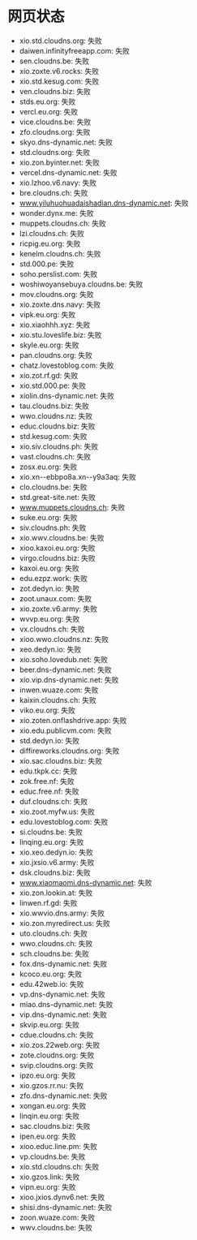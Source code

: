 # 网页状态
- xio.std.cloudns.org: 失败
- daiwen.infinityfreeapp.com: 失败
- sen.cloudns.be: 失败
- xio.zoxte.v6.rocks: 失败
- xio.std.kesug.com: 失败
- ven.cloudns.biz: 失败
- stds.eu.org: 失败
- vercl.eu.org: 失败
- vice.cloudns.be: 失败
- zfo.cloudns.org: 失败
- skyo.dns-dynamic.net: 失败
- std.cloudns.org: 失败
- xio.zon.byinter.net: 失败
- vercel.dns-dynamic.net: 失败
- xio.lzhoo.v6.navy: 失败
- bre.cloudns.ch: 失败
- www.yiluhuohuadaishadian.dns-dynamic.net: 失败
- wonder.dynx.me: 失败
- muppets.cloudns.ch: 失败
- lzi.cloudns.ch: 失败
- ricpig.eu.org: 失败
- kenelm.cloudns.ch: 失败
- std.000.pe: 失败
- soho.perslist.com: 失败
- woshiwoyansebuya.cloudns.be: 失败
- mov.cloudns.org: 失败
- xio.zoxte.dns.navy: 失败
- vipk.eu.org: 失败
- xio.xiaohhh.xyz: 失败
- xio.stu.loveslife.biz: 失败
- skyle.eu.org: 失败
- pan.cloudns.org: 失败
- chatz.lovestoblog.com: 失败
- xio.zot.rf.gd: 失败
- xio.std.000.pe: 失败
- xiolin.dns-dynamic.net: 失败
- tau.cloudns.biz: 失败
- wwo.cloudns.nz: 失败
- educ.cloudns.biz: 失败
- std.kesug.com: 失败
- xio.siv.cloudns.ph: 失败
- vast.cloudns.ch: 失败
- zosx.eu.org: 失败
- xio.xn--ebbpo8a.xn--y9a3aq: 失败
- clo.cloudns.be: 失败
- std.great-site.net: 失败
- www.muppets.cloudns.ch: 失败
- suke.eu.org: 失败
- siv.cloudns.ph: 失败
- xio.wwv.cloudns.be: 失败
- xioo.kaxoi.eu.org: 失败
- virgo.cloudns.biz: 失败
- kaxoi.eu.org: 失败
- edu.ezpz.work: 失败
- zot.dedyn.io: 失败
- zoot.unaux.com: 失败
- xio.zoxte.v6.army: 失败
- wvvp.eu.org: 失败
- vx.cloudns.ch: 失败
- xioo.wwo.cloudns.nz: 失败
- xeo.dedyn.io: 失败
- xio.soho.lovedub.net: 失败
- beer.dns-dynamic.net: 失败
- xio.vip.dns-dynamic.net: 失败
- inwen.wuaze.com: 失败
- kaixin.cloudns.ch: 失败
- viko.eu.org: 失败
- xio.zoten.onflashdrive.app: 失败
- xio.edu.publicvm.com: 失败
- std.dedyn.io: 失败
- diffireworks.cloudns.org: 失败
- xio.sac.cloudns.biz: 失败
- edu.tkpk.cc: 失败
- zok.free.nf: 失败
- educ.free.nf: 失败
- duf.cloudns.ch: 失败
- xio.zoot.myfw.us: 失败
- edu.lovestoblog.com: 失败
- si.cloudns.be: 失败
- linqing.eu.org: 失败
- xio.xeo.dedyn.io: 失败
- xio.jxsio.v6.army: 失败
- dsk.cloudns.biz: 失败
- www.xiaomaomi.dns-dynamic.net: 失败
- xio.zon.lookin.at: 失败
- linwen.rf.gd: 失败
- xio.wwvio.dns.army: 失败
- xio.zon.myredirect.us: 失败
- uto.cloudns.ch: 失败
- wwo.cloudns.ch: 失败
- sch.cloudns.be: 失败
- fox.dns-dynamic.net: 失败
- kcoco.eu.org: 失败
- edu.42web.io: 失败
- vp.dns-dynamic.net: 失败
- miao.dns-dynamic.net: 失败
- vip.dns-dynamic.net: 失败
- skvip.eu.org: 失败
- cdue.cloudns.ch: 失败
- xio.zos.22web.org: 失败
- zote.cloudns.org: 失败
- svip.cloudns.org: 失败
- ipzo.eu.org: 失败
- xio.gzos.rr.nu: 失败
- zfo.dns-dynamic.net: 失败
- xongan.eu.org: 失败
- linqin.eu.org: 失败
- sac.cloudns.biz: 失败
- ipen.eu.org: 失败
- xioo.educ.line.pm: 失败
- vp.cloudns.be: 失败
- xio.std.cloudns.ch: 失败
- xio.gzos.link: 失败
- vipn.eu.org: 失败
- xioo.jxios.dynv6.net: 失败
- shisi.dns-dynamic.net: 失败
- zoon.wuaze.com: 失败
- wwv.cloudns.be: 失败
